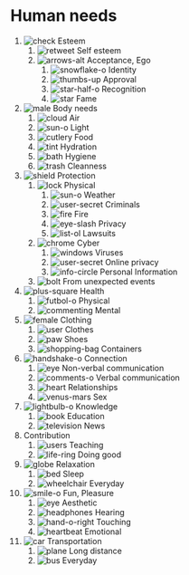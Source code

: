# Human needs

[check]: https://raw.githubusercontent.com/encharm/Font-Awesome-SVG-PNG/master/black/png/16/check.png
[snowflake-o]: https://raw.githubusercontent.com/encharm/Font-Awesome-SVG-PNG/master/black/png/16/snowflake-o.png
[thumbs-up]: https://raw.githubusercontent.com/encharm/Font-Awesome-SVG-PNG/master/black/png/16/thumbs-up.png
[star-half-o]: https://raw.githubusercontent.com/encharm/Font-Awesome-SVG-PNG/master/black/png/16/star-half-o.png
[star]: https://raw.githubusercontent.com/encharm/Font-Awesome-SVG-PNG/master/black/png/16/star.png
[cloud]: https://raw.githubusercontent.com/encharm/Font-Awesome-SVG-PNG/master/black/png/16/cloud.png
[lightbulb-o]: https://raw.githubusercontent.com/encharm/Font-Awesome-SVG-PNG/master/black/png/16/lightbulb-o.png
[cutlery]: https://raw.githubusercontent.com/encharm/Font-Awesome-SVG-PNG/master/black/png/16/cutlery.png
[tint]: https://raw.githubusercontent.com/encharm/Font-Awesome-SVG-PNG/master/black/png/16/tint.png
[shield]: https://raw.githubusercontent.com/encharm/Font-Awesome-SVG-PNG/master/black/png/16/shield.png
[lock]: https://raw.githubusercontent.com/encharm/Font-Awesome-SVG-PNG/master/black/png/16/lock.png
[sun-o]: https://raw.githubusercontent.com/encharm/Font-Awesome-SVG-PNG/master/black/png/16/sun-o.png
[fire]: https://raw.githubusercontent.com/encharm/Font-Awesome-SVG-PNG/master/black/png/16/fire.png
[list-ol]: https://raw.githubusercontent.com/encharm/Font-Awesome-SVG-PNG/master/black/png/16/list-ol.png
[chrome]: https://raw.githubusercontent.com/encharm/Font-Awesome-SVG-PNG/master/black/png/16/chrome.png
[windows]: https://raw.githubusercontent.com/encharm/Font-Awesome-SVG-PNG/master/black/png/16/windows.png
[user-secret]: https://raw.githubusercontent.com/encharm/Font-Awesome-SVG-PNG/master/black/png/16/user-secret.png
[info-circle]: https://raw.githubusercontent.com/encharm/Font-Awesome-SVG-PNG/master/black/png/16/info-circle.png
[bolt]: https://raw.githubusercontent.com/encharm/Font-Awesome-SVG-PNG/master/black/png/16/bolt.png
[plus-square]: https://raw.githubusercontent.com/encharm/Font-Awesome-SVG-PNG/master/black/png/16/plus-square.png
[futbol-o]: https://raw.githubusercontent.com/encharm/Font-Awesome-SVG-PNG/master/black/png/16/futbol-o.png
[commenting]: https://raw.githubusercontent.com/encharm/Font-Awesome-SVG-PNG/master/black/png/16/commenting.png
[shopping-bag]: https://raw.githubusercontent.com/encharm/Font-Awesome-SVG-PNG/master/black/png/16/shopping-bag.png
[comments]: https://raw.githubusercontent.com/encharm/Font-Awesome-SVG-PNG/master/black/png/16/comments.png
[venus-mars]: https://raw.githubusercontent.com/encharm/Font-Awesome-SVG-PNG/master/black/png/16/venus-mars.png
[heart]: https://raw.githubusercontent.com/encharm/Font-Awesome-SVG-PNG/master/black/png/16/heart.png
[comments-o]: https://raw.githubusercontent.com/encharm/Font-Awesome-SVG-PNG/master/black/png/16/comments-o.png
[eye]: https://raw.githubusercontent.com/encharm/Font-Awesome-SVG-PNG/master/black/png/16/eye.png
[eye-slash]: https://raw.githubusercontent.com/encharm/Font-Awesome-SVG-PNG/master/black/png/16/eye-slash.png
[book]: https://raw.githubusercontent.com/encharm/Font-Awesome-SVG-PNG/master/black/png/16/book.png
[television]: https://raw.githubusercontent.com/encharm/Font-Awesome-SVG-PNG/master/black/png/16/television.png
[users]: https://raw.githubusercontent.com/encharm/Font-Awesome-SVG-PNG/master/black/png/16/users.png
[life-ring]: https://raw.githubusercontent.com/encharm/Font-Awesome-SVG-PNG/master/black/png/16/life-ring.png
[globe]: https://raw.githubusercontent.com/encharm/Font-Awesome-SVG-PNG/master/black/png/16/globe.png
[bed]: https://raw.githubusercontent.com/encharm/Font-Awesome-SVG-PNG/master/black/png/16/bed.png
[smile-o]: https://raw.githubusercontent.com/encharm/Font-Awesome-SVG-PNG/master/black/png/16/smile-o.png
[male]: https://raw.githubusercontent.com/encharm/Font-Awesome-SVG-PNG/master/black/png/16/male.png
[user]: https://raw.githubusercontent.com/encharm/Font-Awesome-SVG-PNG/master/black/png/16/user.png
[headphones]: https://raw.githubusercontent.com/encharm/Font-Awesome-SVG-PNG/master/black/png/16/headphones.png
[hand-o-right]: https://raw.githubusercontent.com/encharm/Font-Awesome-SVG-PNG/master/black/png/16/hand-o-right.png
[heartbeat]: https://raw.githubusercontent.com/encharm/Font-Awesome-SVG-PNG/master/black/png/16/heartbeat.png
[car]: https://raw.githubusercontent.com/encharm/Font-Awesome-SVG-PNG/master/black/png/16/car.png
[bus]: https://raw.githubusercontent.com/encharm/Font-Awesome-SVG-PNG/master/black/png/16/bus.png
[plane]: https://raw.githubusercontent.com/encharm/Font-Awesome-SVG-PNG/master/black/png/16/plane.png
[wheelchair]: https://raw.githubusercontent.com/encharm/Font-Awesome-SVG-PNG/master/black/png/16/wheelchair.png
[handshake-o]: https://raw.githubusercontent.com/encharm/Font-Awesome-SVG-PNG/master/black/png/16/handshake-o.png
[bath]: https://raw.githubusercontent.com/encharm/Font-Awesome-SVG-PNG/master/black/png/16/bath.png
[female]: https://raw.githubusercontent.com/encharm/Font-Awesome-SVG-PNG/master/black/png/16/female.png
[retweet]: https://raw.githubusercontent.com/encharm/Font-Awesome-SVG-PNG/master/black/png/16/retweet.png
[arrows-alt]: https://raw.githubusercontent.com/encharm/Font-Awesome-SVG-PNG/master/black/png/16/arrows-alt.png
[paw]: https://raw.githubusercontent.com/encharm/Font-Awesome-SVG-PNG/master/black/png/16/paw.png
[trash]: https://raw.githubusercontent.com/encharm/Font-Awesome-SVG-PNG/master/black/png/16/trash.png

1. ![check] Esteem
	1. ![retweet] Self esteem
	2. ![arrows-alt] Acceptance, Ego
		1. ![snowflake-o] Identity
		2. ![thumbs-up] Approval
		3. ![star-half-o] Recognition
		4. ![star] Fame
2. ![male] Body needs
	1. ![cloud] Air
	2. ![sun-o] Light
	3. ![cutlery] Food
	4. ![tint] Hydration
	5. ![bath] Hygiene
	6. ![trash] Cleanness
3. ![shield] Protection
	1. ![lock] Physical
		1. ![sun-o] Weather
		2. ![user-secret] Criminals
		3. ![fire] Fire
		4. ![eye-slash] Privacy
		5. ![list-ol] Lawsuits
	2. ![chrome] Cyber
		1. ![windows] Viruses
		2. ![user-secret] Online privacy
		3. ![info-circle] Personal Information
	3. ![bolt] From unexpected events
4. ![plus-square] Health
	1. ![futbol-o] Physical
	2. ![commenting] Mental
5. ![female] Clothing
	1. ![user] Clothes
	2. ![paw] Shoes
	3. ![shopping-bag] Containers
6. ![handshake-o] Connection
    1. ![eye] Non-verbal communication
    2. ![comments-o] Verbal communication
    3. ![heart] Relationships
    4. ![venus-mars] Sex
7. ![lightbulb-o] Knowledge
	1. ![book] Education
	2. ![television] News
8. Contribution
	1. ![users] Teaching
	2. ![life-ring] Doing good
9. ![globe] Relaxation
	1. ![bed] Sleep
	2. ![wheelchair] Everyday
10. ![smile-o] Fun, Pleasure
    1. ![eye] Aesthetic
    2. ![headphones] Hearing
    3. ![hand-o-right] Touching
    4. ![heartbeat] Emotional
11. ![car] Transportation
    1. ![plane] Long distance
	2. ![bus] Everyday
